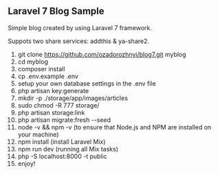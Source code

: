 ## Laravel 7 Blog Sample

Simple blog created by using Laravel 7 framework.

Suppots two share services: addthis & ya-share2.

1.  git clone https://github.com/ozadorozhnyi/blog7.git myblog
2.  cd myblog
3.  composer install
4.  cp .env.example .env
5.  setup your own database settings in the .env file
6.  php artisan key:generate
7.  mkdir -p ./storage/app/images/articles
8.  sudo chmod -R 777 storage/
9.  php artisan storage:link
10. php artisan migrate:fresh --seed
11. node -v && npm -v (to ensure that Node.js and NPM are installed on your machine)
12. npm install (install Laravel Mix)
13. npm run dev (running all Mix tasks)
14. php -S localhost:8000 -t public
14. enjoy!